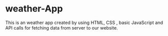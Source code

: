 # weather-App
This is an weather app created by using HTML, CSS , basic JavaScript and API calls for fetching data from server to our website.

